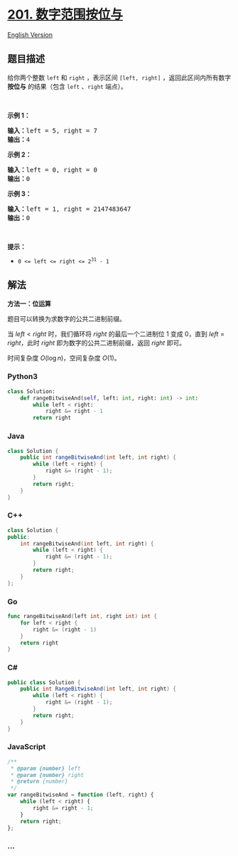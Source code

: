 # [201. 数字范围按位与](https://leetcode.cn/problems/bitwise-and-of-numbers-range)

[English Version](/solution/0200-0299/0201.Bitwise%20AND%20of%20Numbers%20Range/README_EN.md)

## 题目描述

<!-- 这里写题目描述 -->

<p>给你两个整数 <code>left</code> 和 <code>right</code> ，表示区间 <code>[left, right]</code> ，返回此区间内所有数字 <strong>按位与</strong> 的结果（包含 <code>left</code> 、<code>right</code> 端点）。</p>

<p> </p>

<p><strong>示例 1：</strong></p>

<pre>
<strong>输入：</strong>left = 5, right = 7
<strong>输出：</strong>4
</pre>

<p><strong>示例 2：</strong></p>

<pre>
<strong>输入：</strong>left = 0, right = 0
<strong>输出：</strong>0
</pre>

<p><strong>示例 3：</strong></p>

<pre>
<strong>输入：</strong>left = 1, right = 2147483647
<strong>输出：</strong>0
</pre>

<p> </p>

<p><strong>提示：</strong></p>

<ul>
	<li><code>0 <= left <= right <= 2<sup>31</sup> - 1</code></li>
</ul>

## 解法

<!-- 这里可写通用的实现逻辑 -->

**方法一：位运算**

题目可以转换为求数字的公共二进制前缀。

当 $left \lt right$ 时，我们循环将 $right$ 的最后一个二进制位 $1$ 变成 $0$，直到 $left = right$，此时 $right$ 即为数字的公共二进制前缀，返回 $right$ 即可。

时间复杂度 $O(\log n)$，空间复杂度 $O(1)$。

<!-- tabs:start -->

### **Python3**

<!-- 这里可写当前语言的特殊实现逻辑 -->

```python
class Solution:
    def rangeBitwiseAnd(self, left: int, right: int) -> int:
        while left < right:
            right &= right - 1
        return right
```

### **Java**

<!-- 这里可写当前语言的特殊实现逻辑 -->

```java
class Solution {
    public int rangeBitwiseAnd(int left, int right) {
        while (left < right) {
            right &= (right - 1);
        }
        return right;
    }
}
```

### **C++**

```cpp
class Solution {
public:
    int rangeBitwiseAnd(int left, int right) {
        while (left < right) {
            right &= (right - 1);
        }
        return right;
    }
};
```

### **Go**

```go
func rangeBitwiseAnd(left int, right int) int {
	for left < right {
		right &= (right - 1)
	}
	return right
}
```

### **C#**

```cs
public class Solution {
    public int RangeBitwiseAnd(int left, int right) {
        while (left < right) {
            right &= (right - 1);
        }
        return right;
    }
}
```

### **JavaScript**

```js
/**
 * @param {number} left
 * @param {number} right
 * @return {number}
 */
var rangeBitwiseAnd = function (left, right) {
    while (left < right) {
        right &= right - 1;
    }
    return right;
};
```

### **...**

```

```

<!-- tabs:end -->

